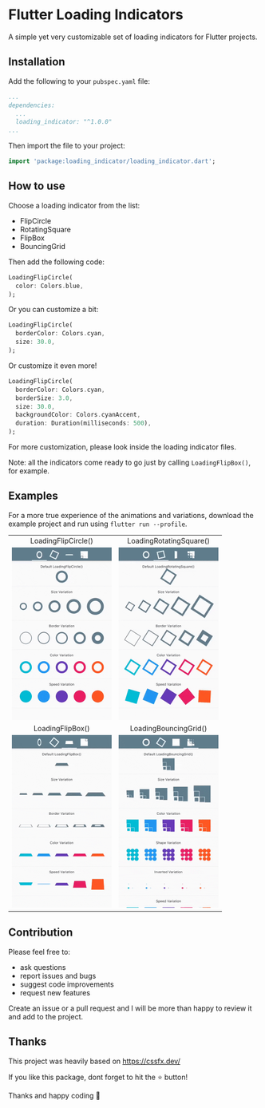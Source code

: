# Flutter Loading Indicators

A simple yet very customizable set of loading indicators for Flutter projects.

## Installation

Add the following to your `pubspec.yaml` file:

```yaml
...
dependencies:
  ...
  loading_indicator: "^1.0.0"
...
```

Then import the file to your project:
```dart
import 'package:loading_indicator/loading_indicator.dart';
```

## How to use

Choose a loading indicator from the list:
- FlipCircle
- RotatingSquare
- FlipBox
- BouncingGrid

Then add the following code:
```dart
LoadingFlipCircle(
  color: Colors.blue,
);
```
Or you can customize a bit:
```dart
LoadingFlipCircle(
  borderColor: Colors.cyan,
  size: 30.0,
);
```
Or customize it even more!
```dart
LoadingFlipCircle(
  borderColor: Colors.cyan,
  borderSize: 3.0,
  size: 30.0,
  backgroundColor: Colors.cyanAccent,
  duration: Duration(milliseconds: 500),
);
```

For more customization, please look inside the loading indicator files.

Note: all the indicators come ready to go just by calling `LoadingFlipBox()`, for example.

## Examples

For a more true experience of the animations and variations, download the example project and run using `flutter run --profile`.

<table>
<tr>
<td align="center">
LoadingFlipCircle()
</td>
<td align="center">
LoadingRotatingSquare()
</td>
</tr>
<tr>
<td align="center"><img src="assets/LoadingFlipCircle.gif" width="200"></td>
<td align="center"><img src="assets/LoadingRotatingSquare.gif" width="200"></td>
</tr>
<tr>
<td align="center">
LoadingFlipBox()
</td>
<td align="center">
LoadingBouncingGrid()
</td>
</tr>
<tr>
<td align="center"><img src="assets/LoadingFlipBox.gif" width="200"></td>
<td align="center"><img src="assets/LoadingBouncingGrid.gif" width="200"></td>
</tr>

</table>


## Contribution

Please feel free to:
- ask questions
- report issues and bugs
- suggest code improvements
- request new features

Create an issue or a pull request and I will be more than happy to review it and add to the project.

## Thanks

This project was heavily based on https://cssfx.dev/

If you like this package, dont forget to hit the ⭐️ button!

Thanks and happy coding 👻

